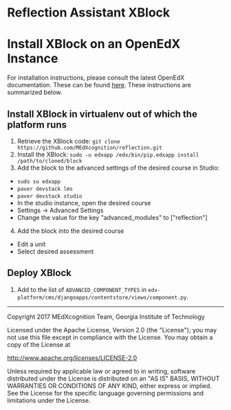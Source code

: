 Reflection Assistant XBlock
===========================

# Install XBlock on an OpenEdX Instance

For installation instructions, please consult the latest OpenEdX documentation. These can be found [here](edx.readthedocs.io/projects/edx-developer-guide/en/latest/extending_platform/xblocks.html#deploying-your-xblock). These instructions are summarized below.

## Install XBlock in virtualenv out of which the platform runs

1. Retrieve the XBlock code:
```git clone https://github.com/MEdXcognition/reflection.git```
2. Install the XBlock:
```sudo -u edxapp /edx/bin/pip.edxapp install /path/to/cloned/block```
3. Add the block to the advanced settings of the desired course in Studio:
* `sudo su edxapp`
* `paver devstack lms`
* `paver devstack studio`
* In the studio instance, open the desired course
* Settings -> Advanced Settings
* Change the value for the key "advanced_modules" to ["reflection"]
4. Add the block into the desired course
* Edit a unit
* Select desired assessment

## Deploy XBlock
1. Add to the list of `ADVANCED_COMPONENT_TYPES` in `edx-platform/cms/djangoapps/contentstore/views/component.py`.

---

Copyright 2017 MEdXcognition Team, Georgia Institute of Technology

Licensed under the Apache License, Version 2.0 (the "License");
you may not use this file except in compliance with the License.
You may obtain a copy of the License at

   http://www.apache.org/licenses/LICENSE-2.0

Unless required by applicable law or agreed to in writing, software
distributed under the License is distributed on an "AS IS" BASIS,
WITHOUT WARRANTIES OR CONDITIONS OF ANY KIND, either express or implied.
See the License for the specific language governing permissions and
limitations under the License.
